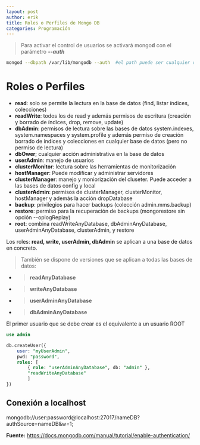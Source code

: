 ```yaml
---
layout: post
author: erik
title: Roles o Perfiles de Mongo DB
categories: Programación
---
```


> Para activar el control de usuarios se activará mongo**d** con el parámetro ***--auth***

```sh
mongod --dbpath /var/lib/mongodb --auth  #el path puede ser cualquier dirección
```

# Roles o Perfiles

+ **read**: solo se permite la lectura en la base de datos (find, listar índices, colecciones)
+ **readWrite**: todos los de read y además permisos de escritura (creación y borrado de índices, drop, remove, update)
+ **dbAdmin**: permisos de lectura sobre las bases de datos system.indexes, system.namespaces y system.profile y además permiso de creación borrado de índices y colecciones en cualquier base de datos (pero no permiso de lectura)
+ **dbOwer**; cualquier acción administrativa en la base de datos
+ **userAdmin**: manejo de usuarios
+ **clusterMonitor**: lectura sobre las herramientas de monitorización
+ **hostManager**: Puede modificar y administrar servidores
+ **clusterManager**: manejo y moniorización del cluseter. Puede acceder a las bases de datos config y local
+ **clusterAdmin**: permisos de clusterManager, clusterMonitor, hostManager y además la acción dropDatabase
+ **backup**: privilegios para hacer backups (colección admin.mms.backup)
+ **restore**: permiso para la recuperación de backups (mongorestore sin opción --oplogReplay)
+ **root**: combina readWriteAnyDatabase, dbAdminAnyDatabase, userAdminAnyDatabase, clusterAdmin, y restore

Los roles: **read, write, userAdmin, dbAdmin** se aplican a una base de datos en concreto.

>También se dispone de versiones que se aplican a todas las bases de datos: 
   + >**readAnyDatabase**
   + >**writeAnyDatabase**
   + >**userAdminAnyDatabase**
   + >**dbAdminAnyDatabase**

El primer usuario que se debe crear es el equivalente a un usuario ROOT

```sql
use admin

db.createUser({
    user: "myUserAdmin",
    pwd: "password",
    roles: [
        { role: "userAdminAnyDatabase", db: "admin" },
        "readWriteAnyDatabase" 
        ]
})
```

## Conexión a localhost
mongodb://user:password@localhost:27017/nameDB?authSource=nameDB&w=1;


**Fuente:** <https://docs.mongodb.com/manual/tutorial/enable-authentication/>


